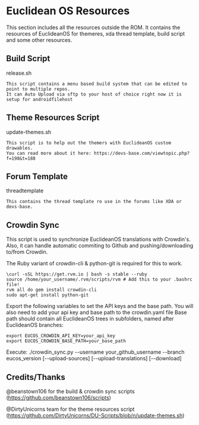 Euclidean OS Resources
======================

This section includes all the resources outside the ROM. It contains the resources of EuclideanOS for themeres, xda thread template, build script and some other resources.

Build Script
-------------

release.sh

    This script contains a menu based build system that can be edited to point to multiple repos.
    It can Auto Upload via sftp to your host of choice right now it is setup for androidfilehost

Theme Resources Script
----------------------

update-themes.sh

    This script is to help out the themers with EuclideanOS custom drawables.
    You can read more about it here: https://devs-base.com/viewtopic.php?f=198&t=188

Forum Template
--------------

threadtemplate

    This contains the thread template ro use in the forums like XDA or devs-base. 

Crowdin Sync
------------
This script is used to synchronize EuclideanOS translations with Crowdin's. Also, it can handle
automatic commiting to Github and pushing/downloading to/from Crowdin.

The Ruby variant of crowdin-cli & python-git is required for this to work.

    \curl -sSL https://get.rvm.io | bash -s stable --ruby
    source /home/your_username/.rvm/scripts/rvm # Add this to your .bashrc file!
    rvm all do gem install crowdin-cli
    sudo apt-get install python-git

Export the following variables to set the API keys and the base path.
You will also need to add your api key and base path to the crowdin.yaml file
Base path should contain all EuclideanOS trees in subfolders, named after EuclideanOS branches:

    export EUCOS_CROWDIN_API_KEY=your_api_key
    export EUCOS_CROWDIN_BASE_PATH=your_base_path

Execute:
    ./crowdin_sync.py --username your_github_username --branch eucos_version [--upload-sources] [--upload-translations] [--download]

Credits/Thanks
--------------

@beanstown106 for the build & crowdin sync scripts (https://github.com/beanstown106/scripts)

@DirtyUnicorns team for the theme resources script (https://github.com/DirtyUnicorns/DU-Scripts/blob/n/update-themes.sh)
